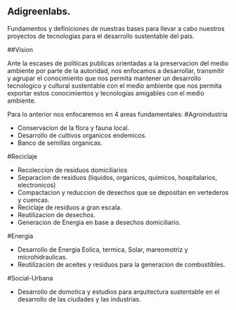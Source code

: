Adigreenlabs.
---------------

Fundamentos y definiciones de nuestras bases para llevar a cabo nuestros proyectos de tecnologias para el desarrollo sustentable del pais.


##Vision

Ante la escases de politicas publicas orientadas a la preservacion del medio ambiente por parte de la autoridad, nos enfocamos a desarrollar, transmitir y agrupar el conocimiento que nos permita mantener un desarrollo tecnologico y cultural sustentable con el medio ambiente que nos permita exportar estos conocimientos y tecnologias amigables con el medio ambiente.

Para lo anterior nos enfocaremos en 4 areas fundamentales: 
  #Agroindustria
  - Conservacion de la flora y fauna local.
  - Desarrollo de cultivos organicos endemicos.
  - Banco de semillas organicas.
 
 #Reciclaje
 - Recoleccion de residuos domiciliarios
 - Separacion de residuos (liquidos, organicos, quimicos, hospitalarios, electronicos)
 - Compactacion y reduccion de desechos que se depositan en vertederos y cuencas.
 - Reciclaje de residuos a gran escala.
 - Reutilizacion de desechos.
 - Generacion de Energia en base a desechos domiciliario.
 
 #Energia
 - Desarrollo de Energia Eolica, termica, Solar, mareomotriz y microhidraulicas.
 - Reutilizacion de aceites y residuos para la generacion de combustibles.
 
 #Social-Urbana
  - Desarrollo de domotica y estudios para arquitectura sustentable en el desarrollo de las ciudades y las industrias.

 
 
 
 
 

